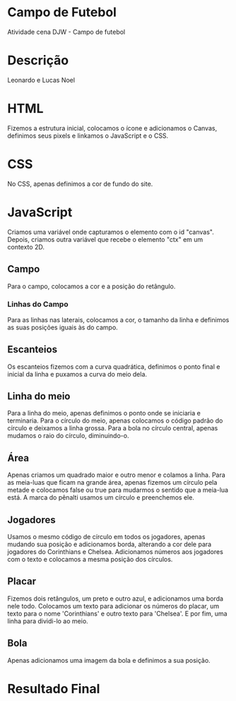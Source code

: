 # Campo de Futebol
Atividade cena DJW - Campo de futebol

# Descrição
Leonardo e Lucas Noel

# HTML
Fizemos a estrutura inicial, colocamos o ícone e adicionamos o Canvas, definimos seus pixels e linkamos o JavaScript e o CSS.

# CSS
No CSS, apenas definimos a cor de fundo do site.

# JavaScript
Criamos uma variável onde capturamos o elemento com o id "canvas". Depois, criamos outra variável que recebe o elemento "ctx" em um contexto 2D.

## Campo
Para o campo, colocamos a cor e a posição do retângulo.

### Linhas do Campo
Para as linhas nas laterais, colocamos a cor, o tamanho da linha e definimos as suas posições iguais às do campo.

## Escanteios
Os escanteios fizemos com a curva quadrática, definimos o ponto final e inicial da linha e puxamos a curva do meio dela.

## Linha do meio
Para a linha do meio, apenas definimos o ponto onde se iniciaria e terminaria.
Para o círculo do meio, apenas colocamos o código padrão do círculo e deixamos a linha grossa. Para a bola no círculo central, apenas mudamos o raio do círculo, diminuindo-o.

## Área
Apenas criamos um quadrado maior e outro menor e colamos a linha.
Para as meia-luas que ficam na grande área, apenas fizemos um círculo pela metade e colocamos false ou true para mudarmos o sentido que a meia-lua está.
A marca do pênalti usamos um círculo e preenchemos ele.

## Jogadores
Usamos o mesmo código de círculo em todos os jogadores, apenas mudando sua posição e adicionamos borda, alterando a cor dele para jogadores do Corinthians e Chelsea. Adicionamos números aos jogadores com o texto e colocamos a mesma posição dos círculos.

## Placar
Fizemos dois retângulos, um preto e outro azul, e adicionamos uma borda nele todo. Colocamos um texto para adicionar os números do placar, um texto para o nome 'Corinthians' e outro texto para 'Chelsea'. E por fim, uma linha para dividi-lo ao meio.

## Bola
Apenas adicionamos uma imagem da bola e definimos a sua posição.

# Resultado Final



